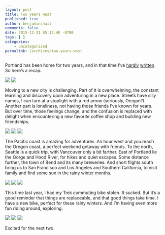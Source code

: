 ```yaml
---
layout: post
title: Two years west
published: true
author: benjaminchait
comments: false
date: 2015-12-31 05:12:40 -0700
tags: [ ]
categories:
    - uncategorized
permalink: /archives/two-years-west
---
```

Portland has been home for two years, and in that time I’ve [hardly][1] [written][2]. So here’s a recap.

![][3]
![][4]

Moving to a new city is challenging. Part of it is overwhelming, the constant learning and discovery upon adventuring in a new place. Streets have silly names, I can turn at a stoplight with a red arrow (seriously, Oregon?). Another part is loneliness, not having those friends I’ve known for years. But over time, those feelings change, and the confusion is replaced with delight when encountering a new favorite coffee shop and building new friendships.

![][5]
![][6]
![][7]

The Pacific coast is amazing for adventures. An hour west and you reach the Oregon coast, a perfect weekend getaway with friends. To the north, Seattle is a quick trip, with Vancouver only a bit farther. East of Portland lie the Gorge and Hood River, for hikes and quiet escapes. Some distance further, the town of Bend and its many breweries. And short flights south bring us to San Francisco and Los Angeles and Southern California, to visit family and find some sun in the rainy winter months.

![][8]
![][9]
![][10]

This time last year, I had my Trek commuting bike stolen. It sucked. But it’s a good reminder that things are replaceable, and that good things take time. I have a new bike, perfect for these rainy winters. And I’m having even more fun riding around, exploring.

![][11]
![][12]
![][13]

Excited for the next two.

 [1]: /archives/moving-west
 [2]: /archives/one-year-west
 [3]: /wp-content/uploads/2015/12/1451610782.jpg
 [4]: /wp-content/uploads/2015/12/1451610806.jpg
 [5]: /wp-content/uploads/2015/12/1451610852.jpg
 [6]: /wp-content/uploads/2015/12/1451610871.jpg
 [7]: /wp-content/uploads/2015/12/1451610886.jpg
 [8]: /wp-content/uploads/2015/12/1451610900.jpg
 [9]: /wp-content/uploads/2015/12/1451610916.jpg
 [10]: /wp-content/uploads/2015/12/1451610931.jpg
 [11]: /wp-content/uploads/2015/12/1451610944.jpg
 [12]: /wp-content/uploads/2015/12/1451610979.jpg
 [13]: /wp-content/uploads/2015/12/1451610993.jpg